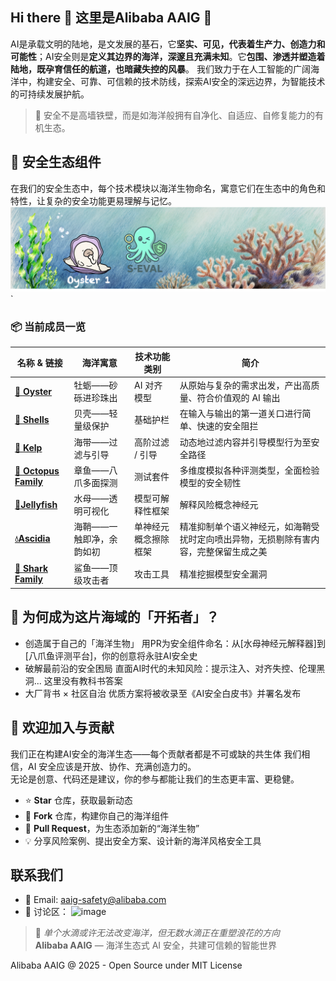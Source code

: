 ## Hi there 👋 这里是Alibaba AAIG  🌊

AI是承载文明的陆地，是文发展的基石，它**坚实、可见，代表着生产力、创造力和可能性**；AI安全则是**定义其边界的海洋，深邃且充满未知**。它**包围、渗透并塑造着陆地，既孕育信任的航道，也暗藏失控的风暴**。 
我们致力于在人工智能的广阔海洋中，构建安全、可靠、可信赖的技术防线，探索AI安全的深远边界，为智能技术的可持续发展护航。
 > 🌊 安全不是高墙铁壁，而是如海洋般拥有自净化、自适应、自修复能力的有机生态。

## 🐠 安全生态组件
在我们的安全生态中，每个技术模块以海洋生物命名，寓意它们在生态中的角色和特性，让复杂的安全功能更易理解与记忆。
![Ocean AI Ecosystem](assets/profile_0.png)`

### 📦 当前成员一览

| 名称 & 链接 | 海洋寓意 | 技术功能类别 | 简介 |
|-------------|----------|--------------|------|
| [**🦪 Oyster**](https://github.com/Alibaba-AAIG/Oyster) | 牡蛎——砂砾进珍珠出 | AI 对齐模型 | 从原始与复杂的需求出发，产出高质量、符合价值观的 AI 输出 |
| [**🐚 Shells**](https://github.com/alibaba-aaig/shells) | 贝壳——轻量级保护 | 基础护栏 | 在输入与输出的第一道关口进行简单、快速的安全阻拦 |
| [**🌿 Kelp**](https://github.com/Alibaba-AAIG/Kelp) | 海带——过滤与引导 | 高阶过滤 / 引导 | 动态地过滤内容并引导模型行为至安全路径 |
| [**🐙 Octopus Family**](https://github.com/Alibaba-AAIG/Octopus-Family) | 章鱼——八爪多面探测 | 测试套件 | 多维度模拟各种评测类型，全面检验模型的安全韧性 |
| [**🪼Jellyfish**](https://github.com/Alibaba-AAIG/Safe-SAIL) | 水母——透明可视化 | 模型可解释性框架 | 解释风险概念神经元 |
| [**💧Ascidia**](https://github.com/Alibaba-AAIG/SNCE)	| 海鞘——一触即净，余韵如初	|  单神经元概念擦除框架 |  精准抑制单个语义神经元，如海鞘受扰时定向喷出异物，无损剔除有害内容，完整保留生成之美 |
| [**🦈 Shark Family**](https://github.com/Alibaba-AAIG/Octopus-Family) | 鲨鱼——顶级攻击者 | 攻击工具 | 精准挖掘模型安全漏洞 |


## 🐋 为何成为这片海域的「开拓者」？
- 创造属于自己的「海洋生物」
用PR为安全组件命名：从[水母神经元解释器]到[八爪鱼评测平台]，你的创意将永驻AI安全史
- 破解最前沿的安全困局
直面AI时代的未知风险：提示注入、对齐失控、伦理黑洞... 这里没有教科书答案
- 大厂背书 × 社区自治
优质方案将被收录至《AI安全白皮书》并署名发布

## 🤝 欢迎加入与贡献
我们正在构建AI安全的海洋生态——每个贡献者都是不可或缺的共生体
我们相信，AI 安全应该是开放、协作、充满创造力的。  
无论是创意、代码还是建议，你的参与都能让我们的生态更丰富、更稳健。
- ⭐ **Star** 仓库，获取最新动态  
- 🍴 **Fork** 仓库，构建你自己的海洋组件  
- 🔄 **Pull Request**，为生态添加新的“海洋生物”  
- 💡 分享风险案例、提出安全方案、设计新的海洋风格安全工具


## 联系我们

- 📧 Email: aaig-safety@alibaba.com
- 💬 讨论区：
  <img width="90" height="85" alt="image" src="https://github.com/user-attachments/assets/c46b2b1c-f488-417f-9cdc-c9862f429520" />


> 🌊 *单个水滴或许无法改变海洋，但无数水滴正在重塑浪花的方向*  
> **Alibaba AAIG** — 海洋生态式 AI 安全，共建可信赖的智能世界

Alibaba AAIG @ 2025 - Open Source under MIT License  
<!--

**Here are some ideas to get you started:**

🙋‍♀️ A short introduction - what is your organization all about?
🌈 Contribution guidelines - how can the community get involved?
👩‍💻 Useful resources - where can the community find your docs? Is there anything else the community should know?
🍿 Fun facts - what does your team eat for breakfast?
🧙 Remember, you can do mighty things with the power of [Markdown](https://docs.github.com/github/writing-on-github/getting-started-with-writing-and-formatting-on-github/basic-writing-and-formatting-syntax)
-->

